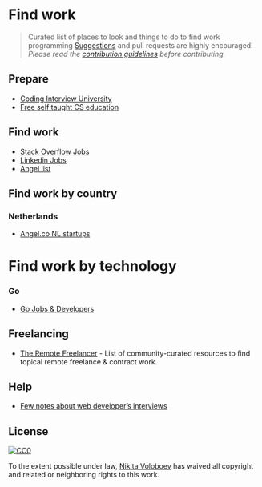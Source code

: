 # Find work
> Curated list of places to look and things to do to find work programming
[Suggestions](../../issues/) and pull requests are highly encouraged! *Please read the [contribution guidelines](contributing.md) before contributing.*

## Prepare
- [Coding Interview University](https://github.com/jwasham/coding-interview-university)
- [Free self taught CS education](https://github.com/ossu/computer-science)

## Find work
- [Stack Overflow Jobs](https://stackoverflow.com/jobs)
- [Linkedin Jobs](https://www.linkedin.com/jobs/)
- [Angel list](https://angel.co)

## Find work by country
### Netherlands
- [Angel.co NL startups](https://angel.co/netherlands)

# Find work by technology
### Go
- [Go Jobs & Developers](https://www.golangprojects.com)

## Freelancing
- [The Remote Freelancer](https://github.com/engineerapart/TheRemoteFreelancer) - List of community-curated resources to find topical remote freelance & contract work.

## Help
- [Few notes about web developer’s interviews](http://blog.sapegin.me/all/coding-interview)

## License
[![CC0](http://mirrors.creativecommons.org/presskit/buttons/88x31/svg/cc-zero.svg)](https://creativecommons.org/publicdomain/zero/1.0/)

To the extent possible under law, [Nikita Voloboev](https://www.nikitavoloboev.xyz) has waived all copyright and related or neighboring rights to this work.
